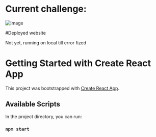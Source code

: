 # Current challenge:

![image](https://user-images.githubusercontent.com/75015574/223013095-c3d1be87-8304-414f-a4f5-fca9ef434923.png)

#Deployed website

Not yet, running on local till error fized

# Getting Started with Create React App

This project was bootstrapped with [Create React App](https://github.com/facebook/create-react-app).

## Available Scripts

In the project directory, you can run:

### `npm start`

